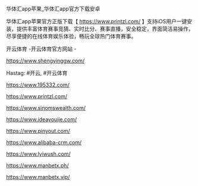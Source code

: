 华体汇app苹果_华体汇app官方下载安卓

华体汇app苹果官方正版下载【 https://www.printzl.com/ 】支持iOS用户一键安装，提供丰富体育赛事竞猜、实时比分、赛事直播，安全稳定，界面简洁易操作，尽享便捷的在线体育娱乐体验，畅玩全球热门体育赛事。

开云体育 -开云体育官方网站 -

https://www.shengyinggw.com/

Hastag: #开云, #开云体育

https://www.195332.com/

https://www.printzl.com/

https://www.sinomswealth.com/

https://www.ideayoujie.com/

https://www.pinyout.com/

https://www.alibaba-crm.com/

https://www.lyiwush.com/

https://www.manbetx.ph/

https://www.manbetx.vip/
